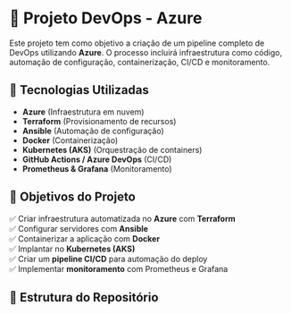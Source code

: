 # 🚀 Projeto DevOps - Azure

Este projeto tem como objetivo a criação de um pipeline completo de DevOps utilizando **Azure**. O processo incluirá infraestrutura como código, automação de configuração, containerização, CI/CD e monitoramento.

## 📌 Tecnologias Utilizadas
- **Azure** (Infraestrutura em nuvem)
- **Terraform** (Provisionamento de recursos)
- **Ansible** (Automação de configuração)
- **Docker** (Containerização)
- **Kubernetes (AKS)** (Orquestração de containers)
- **GitHub Actions / Azure DevOps** (CI/CD)
- **Prometheus & Grafana** (Monitoramento)

## 🔹 Objetivos do Projeto
✅ Criar infraestrutura automatizada no **Azure** com **Terraform**  
✅ Configurar servidores com **Ansible**  
✅ Containerizar a aplicação com **Docker**  
✅ Implantar no **Kubernetes (AKS)**  
✅ Criar um **pipeline CI/CD** para automação do deploy  
✅ Implementar **monitoramento** com Prometheus e Grafana  

## 📂 Estrutura do Repositório
